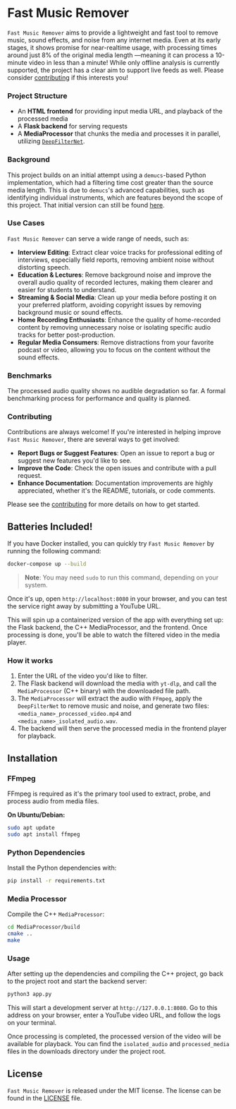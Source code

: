 # Fast Music Remover

`Fast Music Remover` aims to provide a lightweight and fast tool to remove music, sound effects, and noise from any internet media. Even at its early stages, it shows promise for near-realtime usage, with processing times around just 8% of the original media length —meaning it can process a 10-minute video in less than a minute! While only offline analysis is currently supported, the project has a clear aim to support live feeds as well. Please consider [contributing](CONTRIBUTING.md) if this interests you!

### Project Structure
* An **HTML frontend** for providing input media URL, and playback of the processed media
* A **Flask backend** for serving requests
* A **MediaProcessor** that chunks the media and processes it in parallel, utilizing [`DeepFilterNet`](https://github.com/Rikorose/DeepFilterNet).

### Background

This project builds on an initial attempt using a `demucs`-based Python implementation, which had a filtering time cost greater than the source media length. This is due to `demucs`'s advanced capabilities, such as identifying individual instruments, which are features beyond the scope of this project. That initial version can still be found [here](https://github.com/omeryusufyagci/music-remover).

### Use Cases

`Fast Music Remover` can serve a wide range of needs, such as:

* **Interview Editing**: Extract clear voice tracks for professional editing of interviews, especially field reports, removing ambient noise without distorting speech.
* **Education & Lectures**: Remove background noise and improve the overall audio quality of recorded lectures, making them clearer and easier for students to understand.
* **Streaming & Social Media**: Clean up your media before posting it on your preferred platform, avoiding copyright issues by removing background music or sound effects.
* **Home Recording Enthusiasts**: Enhance the quality of home-recorded content by removing unnecessary noise or isolating specific audio tracks for better post-production.
* **Regular Media Consumers**: Remove distractions from your favorite podcast or video, allowing you to focus on the content without the sound effects.

### Benchmarks

The processed audio quality shows no audible degradation so far. A formal benchmarking process for performance and quality is planned.

### Contributing
Contributions are always welcome! If you're interested in helping improve `Fast Music Remover`, there are several ways to get involved:

* **Report Bugs or Suggest Features**: Open an issue to report a bug or suggest new features you'd like to see.
* **Improve the Code**: Check the open issues and contribute with a pull request.
* **Enhance Documentation**: Documentation improvements are highly appreciated, whether it's the README, tutorials, or code comments.

Please see the [contributing](CONTRIBUTING.md) for more details on how to get started.

## Batteries Included!

If you have Docker installed, you can quickly try `Fast Music Remover` by running the following command:
```sh
docker-compose up --build
```
> **Note**: You may need `sudo` to run this command, depending on your system.


Once it's up, open `http://localhost:8080` in your browser, and you can test the service right away by submitting a YouTube URL.

This will spin up a containerized version of the app with everything set up: the Flask backend, the C++ MediaProcessor, and the frontend. Once processing is done, you'll be able to watch the filtered video in the media player.

### How it works

1. Enter the URL of the video you'd like to filter.
2. The Flask backend will download the media with `yt-dlp`, and call the `MediaProcessor` (C++ binary) with the downloaded file path.
3. The `MediaProcessor` will extract the audio with `FFmpeg`, apply the `DeepFilterNet` to remove music and noise, and generate two files: `<media_name>_processed_video.mp4` and `<media_name>_isolated_audio.wav`.
4. The backend will then serve the processed media in the frontend player for playback.

## Installation

### FFmpeg

FFmpeg is required as it's the primary tool used to extract, probe, and process audio from media files. 

**On Ubuntu/Debian:**
```sh
sudo apt update
sudo apt install ffmpeg
```

### Python Dependencies

Install the Python dependencies with:
```sh
pip install -r requirements.txt
```

### Media Processor

Compile the C++ `MediaProcessor`:
```sh
cd MediaProcessor/build
cmake ..
make
```

### Usage

After setting up the dependencies and compiling the C++ project, go back to the project root and start the backend server:
```sh
python3 app.py 
```

This will start a development server at `http://127.0.0.1:8080`. Go to this address on your browser, enter a YouTube video URL, and follow the logs on your terminal. 

Once processing is completed, the processed version of the video will be available for playback. You can find the `isolated_audio` and `processed_media` files in the downloads directory under the project root.


## License

`Fast Music Remover` is released under the MIT license. The license can be found in the [LICENSE](LICENSE) file.
